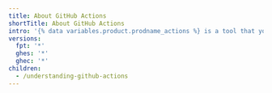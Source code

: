 ```yaml
---
title: About GitHub Actions
shortTitle: About GitHub Actions
intro: '{% data variables.product.prodname_actions %} is a tool that you can use to build automations to assist with each stage of the software development lifecycle. This section describes {% data variables.product.prodname_actions %} concepts, common terminology, and some high level use cases.'
versions:
  fpt: '*'
  ghes: '*'
  ghec: '*'
children:
  - /understanding-github-actions
---
```


